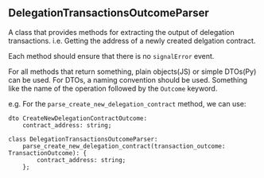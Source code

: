 ## DelegationTransactionsOutcomeParser

A class that provides methods for extracting the output of delegation transactions.
i.e. Getting the address of a newly created delgation contract.

Each method should ensure that there is no `signalError` event.

For all methods that return something, plain objects(JS) or simple DTOs(Py) can be used.
For DTOs, a naming convention should be used. Something like the name of the operation followed by the `Outcome` keyword.

e.g.
For the `parse_create_new_delegation_contract` method, we can use:
```
dto CreateNewDelegationContractOutcome:
    contract_address: string;
```

```
class DelegationTransactionsOutcomeParser:
    parse_create_new_delegation_contract(transaction_outcome: TransactionOutcome): {
        contract_address: string;
    };
```
